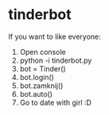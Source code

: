 # tinderbot

If you want to like everyone:

1. Open console
2. python -i tinderbot.py
3. bot = Tinder()
4. bot.login()
5. bot.zamknij()
6. bot.auto()
7. Go to date with girl :D
